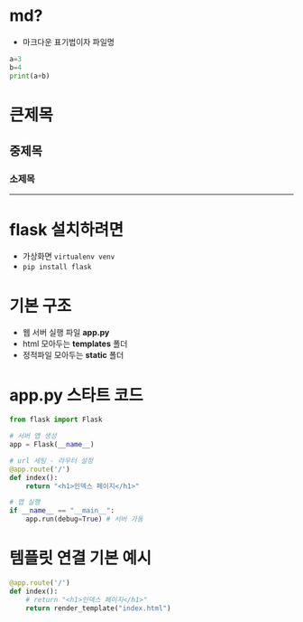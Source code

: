 # md?
- 마크다운 표기법이자 파일명

```python
a=3
b=4
print(a+b)
```

# 큰제목
## 중제목
### 소제목
---

# **flask 설치하려면**
- 가상화면 `virtualenv venv`
- `pip install flask`

# 기본 구조
- 웹 서버 실행 파일 **app.py**
- html 모아두는 **templates** 폴더
- 정적파일 모아두는 **static** 폴더

# app.py 스타트 코드
```python
from flask import Flask

# 서버 앱 생성
app = Flask(__name__)

# url 세팅 - 라우터 설정
@app.route('/')
def index():
    return "<h1>인덱스 페이지</h1>"

# 앱 실행
if __name__ == "__main__":
    app.run(debug=True) # 서버 가동
```

# 템플릿 연결 기본 예시
```python
@app.route('/')
def index():
    # return "<h1>인덱스 페이지</h1>"
    return render_template("index.html")
```